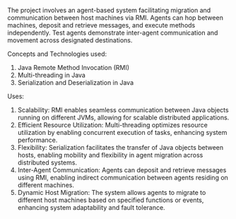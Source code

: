 The project involves an agent-based system facilitating migration and communication between host machines via RMI. Agents can hop between machines, deposit and retrieve messages, and execute methods independently. Test agents demonstrate inter-agent communication and movement across designated destinations.

Concepts and Technologies used:
1. Java Remote Method Invocation (RMI)
2. Multi-threading in Java
3. Serialization and Deserialization in Java

Uses:
1. Scalability: RMI enables seamless communication between Java objects running on different JVMs, allowing for scalable distributed applications.
2. Efficient Resource Utilization: Multi-threading optimizes resource utilization by enabling concurrent execution of tasks, enhancing system performance.
3. Flexibility: Serialization facilitates the transfer of Java objects between hosts, enabling mobility and flexibility in agent migration across distributed systems.
4. Inter-Agent Communication: Agents can deposit and retrieve messages using RMI, enabling indirect communication between agents residing on different machines.
5. Dynamic Host Migration: The system allows agents to migrate to different host machines based on specified functions or events, enhancing system adaptability and fault tolerance.

